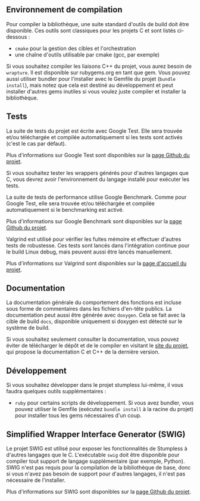 ## Environnement de compilation
Pour compiler la bibliothèque, une suite standard d'outils de build doit être disponible. Ces outils sont classiques pour les projets C et sont listés ci-dessous :
 * `cmake` pour la gestion des cibles et l'orchestration
 * une chaîne d'outils utilisable par cmake (gcc, par exemple)

Si vous souhaitez compiler les liaisons C++ du projet, vous aurez besoin de `wrapture`. Il est disponible sur rubygems.org en tant que gem. Vous pouvez aussi utiliser bundler pour l'installer avec le Gemfile du projet (`bundle install`), mais notez que cela est destiné au développement et peut installer d'autres gems inutiles si vous voulez juste compiler et installer la bibliothèque.

## Tests
La suite de tests du projet est écrite avec Google Test. Elle sera trouvée et/ou téléchargée et compilée automatiquement si les tests sont activés (c'est le cas par défaut).

Plus d'informations sur Google Test sont disponibles sur la [page Github du projet](https://github.com/google/googletest).

Si vous souhaitez tester les wrappers générés pour d'autres langages que C, vous devrez avoir l'environnement du langage installé pour exécuter les tests.

La suite de tests de performance utilise Google Benchmark. Comme pour Google Test, elle sera trouvée et/ou téléchargée et compilée automatiquement si le benchmarking est activé.

Plus d'informations sur Google Benchmark sont disponibles sur la [page Github du projet](https://github.com/google/benchmark).

Valgrind est utilisé pour vérifier les fuites mémoire et effectuer d'autres tests de robustesse. Ces tests sont lancés dans l'intégration continue pour le build Linux debug, mais peuvent aussi être lancés manuellement.

Plus d'informations sur Valgrind sont disponibles sur la [page d'accueil du projet](https://valgrind.org/).

## Documentation
La documentation générale du comportement des fonctions est incluse sous forme de commentaires dans les fichiers d'en-tête publics. La documentation peut aussi être générée avec `doxygen`. Cela se fait avec la cible de build `docs`, disponible uniquement si doxygen est détecté sur le système de build.

Si vous souhaitez seulement consulter la documentation, vous pouvez éviter de télécharger le dépôt et de le compiler en visitant le [site du projet](https://goatshriek.github.io/stumpless/), qui propose la documentation C et C++ de la dernière version.

## Développement
Si vous souhaitez développer dans le projet stumpless lui-même, il vous faudra quelques outils supplémentaires :
 * `ruby` pour certains scripts de développement. Si vous avez bundler, vous pouvez utiliser le Gemfile (exécutez `bundle install` à la racine du projet) pour installer tous les gems nécessaires d'un coup.

## Simplified Wrapper Interface Generator (SWIG)
Le projet SWIG est utilisé pour exposer les fonctionnalités de Stumpless à d'autres langages que le C. L'exécutable `swig` doit être disponible pour compiler tout support de langage supplémentaire (par exemple, Python). SWIG n'est pas requis pour la compilation de la bibliothèque de base, donc si vous n'avez pas besoin de support pour d'autres langages, il n'est pas nécessaire de l'installer.

Plus d'informations sur SWIG sont disponibles sur la [page Github du projet](https://github.com/swig/swig).
